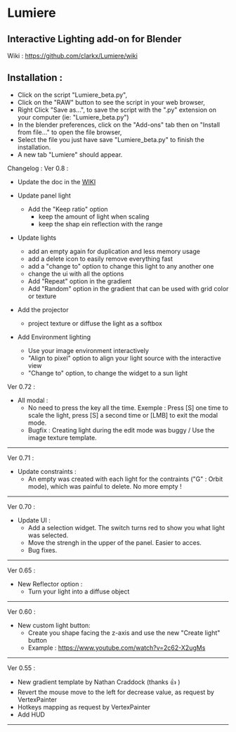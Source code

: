 # Lumiere

## Interactive Lighting add-on for Blender 
Wiki : https://github.com/clarkx/Lumiere/wiki

## Installation :
- Click on the script "Lumiere_beta.py",
- Click on the "RAW" button to see the script in your web browser,
- Right Click "Save as...", to save the script with the ".py" extension on your computer (ie: "Lumiere_beta.py")
- In the blender preferences, click on the "Add-ons" tab then on "Install from file..." to open the file browser,
- Select the file you just have save "Lumiere_beta.py" to finish the installation.
- A new tab "Lumiere" should appear.


Changelog :
Ver 0.8 :
- Update the doc in the [WIKI](https://github.com/clarkx/Lumiere/wiki#lumiere)
- Update panel light 
  - Add the "Keep ratio" option 
    - keep the amount of light when scaling
    - keep the shap ein reflection with the range
- Update lights 
  - add an empty again for duplication and less memory usage
  - add a delete icon to easily remove everything fast
  - add a "change to" option to change this light to any another one
  - change the ui with all the options
  - Add "Repeat" option in the gradient
  - Add "Random" option in the gradient that can be used with grid color or texture
  
- Add the projector
  - project texture or diffuse the light as a softbox
- Add Environment lighting
  - Use your image environment interactively
  - "Align to pixel" option to align your light source with the interactive view
  - "Change to" option, to change the widget to a sun light

Ver 0.72 :
- All modal :
  - No need to press the key all the time. Exemple : Press [S] one time to scale the light, press [S] a second time or [LMB] to exit the modal mode.
  - Bugfix : Creating light during the edit mode was buggy / Use the image texture template.

****
Ver 0.71 :
- Update constraints :
  - An empty was created with each light for the contraints ("G" : Orbit mode), which was painful to delete. No more empty !

****
Ver 0.70 :
- Update UI :
  - Add a selection widget. The switch turns red to show you what light was selected.
  - Move the strengh in the upper of the panel. Easier to acces.
  - Bug fixes.

****
Ver 0.65 :
- New Reflector option : 
  - Turn your light into a diffuse object
 
****
Ver 0.60 :
- New custom light button:
  - Create you shape facing the z-axis and use the new "Create light" button
  - Example : https://www.youtube.com/watch?v=2c62-X2ugMs

****
Ver 0.55 :
- New gradient template by Nathan Craddock (thanks :+1: )
- Revert the mouse move to the left for decrease value, as request by VertexPainter
- Hotkeys mapping as request by VertexPainter
- Add HUD

****
